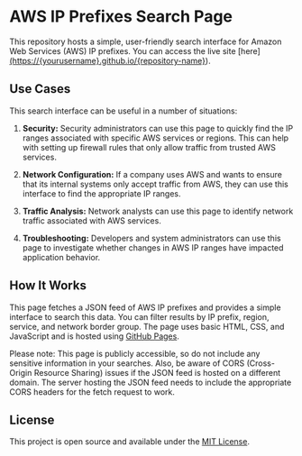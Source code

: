 # AWS IP Prefixes Search Page

This repository hosts a simple, user-friendly search interface for Amazon Web Services (AWS) IP prefixes. You can access the live site [here][(https://{yourusername}.github.io/{repository-name}](https://ebrahimahmadi.github.io/aws-ip-ranges-html-search/)).

## Use Cases

This search interface can be useful in a number of situations:

1. **Security:** Security administrators can use this page to quickly find the IP ranges associated with specific AWS services or regions. This can help with setting up firewall rules that only allow traffic from trusted AWS services.

2. **Network Configuration:** If a company uses AWS and wants to ensure that its internal systems only accept traffic from AWS, they can use this interface to find the appropriate IP ranges.

3. **Traffic Analysis:** Network analysts can use this page to identify network traffic associated with AWS services.

4. **Troubleshooting:** Developers and system administrators can use this page to investigate whether changes in AWS IP ranges have impacted application behavior.

## How It Works

This page fetches a JSON feed of AWS IP prefixes and provides a simple interface to search this data. You can filter results by IP prefix, region, service, and network border group. The page uses basic HTML, CSS, and JavaScript and is hosted using [GitHub Pages](https://pages.github.com/).

Please note: This page is publicly accessible, so do not include any sensitive information in your searches. Also, be aware of CORS (Cross-Origin Resource Sharing) issues if the JSON feed is hosted on a different domain. The server hosting the JSON feed needs to include the appropriate CORS headers for the fetch request to work.

## License

This project is open source and available under the [MIT License](LICENSE).

